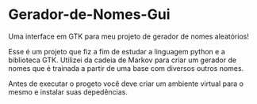 # Gerador-de-Nomes-Gui

Uma interface em GTK para meu projeto de gerador de nomes aleatórios!

Esse é um projeto que fiz a fim de estudar a linguagem python e a biblioteca GTK. Utilizei da cadeia de Markov para criar um gerador de nomes que é trainada a partir de uma base com diversos outros nomes.

Antes de executar o progeto você deve criar um ambiente virtual para o mesmo e instalar suas depedências.
